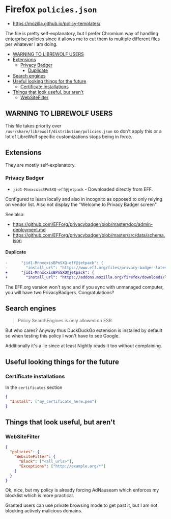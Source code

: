# Firefox `policies.json`

- https://mozilla.github.io/policy-templates/

The file is pretty self-explanatory, but I prefer Chromium way of handling
enterprise policies since it allows me to cut them to multiple different files
per whatever I am doing.

<!-- editorconfig-checker-disable -->
<!-- prettier-ignore-start -->

<!-- START doctoc generated TOC please keep comment here to allow auto update -->
<!-- DON'T EDIT THIS SECTION, INSTEAD RE-RUN doctoc TO UPDATE -->

- [WARNING TO LIBREWOLF USERS](#warning-to-librewolf-users)
- [Extensions](#extensions)
  - [Privacy Badger](#privacy-badger)
    - [Duplicate](#duplicate)
- [Search engines](#search-engines)
- [Useful looking things for the future](#useful-looking-things-for-the-future)
  - [Certificate installations](#certificate-installations)
- [Things that look useful, but aren't](#things-that-look-useful-but-arent)
  - [WebSiteFilter](#websitefilter)

<!-- END doctoc generated TOC please keep comment here to allow auto update -->

<!-- prettier-ignore-end -->
<!-- editorconfig-checker-enable -->

## WARNING TO LIBREWOLF USERS

This file takes priority over
`/usr/share/librewolf/distribution/policies.json` so don't apply this or
a lot of LibreWolf specific customizations stops being in force.

## Extensions

They are mostly self-explanatory.

### Privacy Badger

- `jid1-MnnxcxisBPnSXQ-eff@jetpack` - Downloaded directly from EFF.

Configured to learn locally and also in incognito as opposed to only relying
on vendor list. Also not display the "Welcome to Privacy Badger screen".

See also:

- https://github.com/EFForg/privacybadger/blob/master/doc/admin-deployment.md
- https://github.com/EFForg/privacybadger/blob/master/src/data/schema.json

#### Duplicate

```diff
-      "jid1-MnnxcxisBPnSXQ-eff@jetpack": {
-        "install_url": "https://www.eff.org/files/privacy-badger-latest.xpi",
+      "jid1-MnnxcxisBPnSXQ@jetpack": {
+        "install_url": "https://addons.mozilla.org/firefox/downloads/latest/privacy-badger17/latest.xpi",
```

The EFF.org version won't sync and if you sync with unmanaged computer, you
will have two PrivacyBadgers. Congratulations?

## Search engines

> Policy SearchEngines is only allowed on ESR.

But who cares? Anyway thus DuckDuckGo extension is installed by default so
when testing this policy I won't have to see Google.

Additionally it's a lie since at least Nightly reads it too without
complaining.

## Useful looking things for the future

### Certificate installations

In the `certificates` section

```json
{
  "Install": ["my_certificate_here.pem"]
}
```

## Things that look useful, but aren't

### WebSiteFilter

```json
{
  "policies": {
    "WebsiteFilter": {
      "Block": ["<all_urls>"],
      "Exceptions": ["http://example.org/*"]
    }
  }
}
```

Ok, nice, but my policy is already forcing AdNauseam which enforces my
blocklist which is more practical.

Granted users can use private browsing mode to get past it, but I am not
blocking actively malicious domains.
